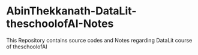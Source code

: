 # AbinThekkanath-DataLit-theschoolofAI-Notes
This Repository contains source codes  and Notes regarding DataLit course of theschoolofAI
